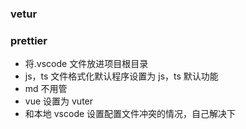 ### vetur

### prettier

- 将.vscode 文件放进项目根目录
- js，ts 文件格式化默认程序设置为 js，ts 默认功能
- md 不用管
- vue 设置为 vuter
- 和本地 vscode 设置配置文件冲突的情况，自己解决下
